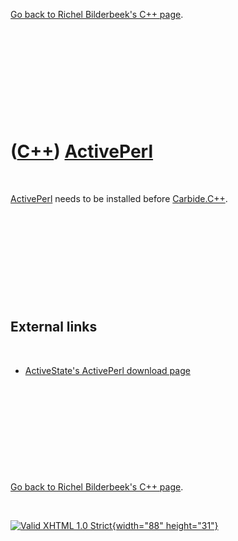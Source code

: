 

[Go back to Richel Bilderbeek's C++ page](Cpp.htm).

 

 

 

 

 

([C++](Cpp.htm)) [ActivePerl](CppActivePerl.htm)
================================================

 

[ActivePerl](CppActivePerl.htm) needs to be installed before
[Carbide.C++](CppCarbideCpp.htm).

 

 

 

 

 

External links
--------------

 

-   [ActiveState's ActivePerl download
    page](http://www.activestate.com/activeperl/downloads)

 

 

 

 

 

[Go back to Richel Bilderbeek's C++ page](Cpp.htm).



 

[![Valid XHTML 1.0 Strict](valid-xhtml10.png){width="88"
height="31"}](http://validator.w3.org/check?uri=referer)
